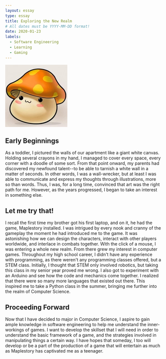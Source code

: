 ```yaml
---
layout: essay
type: essay
title: Exploring the New Realm  
# All dates must be YYYY-MM-DD format!
date: 2020-01-23
labels:
  - Software Engineering
  - Learning
  - Gaming
---
```


<img class="ui medium right circular floated image" src="../images/mushroom.jpeg">

## Early Beginnings
As a toddler, I pictured the walls of our apartment like a giant white canvas. Holding several crayons in my hand, I managed to cover every space, every corner with a doodle of some sort. From that point onward, my parents had discovered my newfound talent--to be able to tarnish a white wall in a matter of seconds. In other words, I was a wall-wrecker, but at least I was able to communicate and express my thoughts through illustrations, more so than words. Thus, I was, for a long time, convinced that art was the right path for me. However, as the years progressed, I began to take an interest in something else.

## Let me try that!
I recall the first time my brother got his first laptop, and on it, he had the game, Maplestory installed. I was intrigued by every nook and cranny of the gameplay the moment he had introduced me to the game. It was astonishing how we can design the characters, interact with other players worldwide, and interlace in combats together. With the click of a mouse, I was entering a whole new realm. From there grew my interest in computer games. Throughout my high school career, I didn't have any experience with programming, as there weren't any programming classes offered, but a STEM class. Initially, I thought that STEM only involved robotics, but taking this class in my senior year proved me wrong. I also got to experiment with an Arduino and see how the code and mechanics come together. I realized that there were so many more languages that existed out there. This inspired me to take a Python class in the summer, bringing me further into the realm of Computer Science. 

## Proceeding Forward
Now that I have decided to major in Computer Science, I aspire to gain ample knowledge in software engineering to help me understand the inner-workings of games. I want to develop the skillset that I will need in order to understand the basic framework of a game, and the strategies involved in manipulating things a certain way. I have hopes that someday, I too will develop or be a part of the production of a game that will entertain as much as Maplestory has captivated me as a teenager. 
